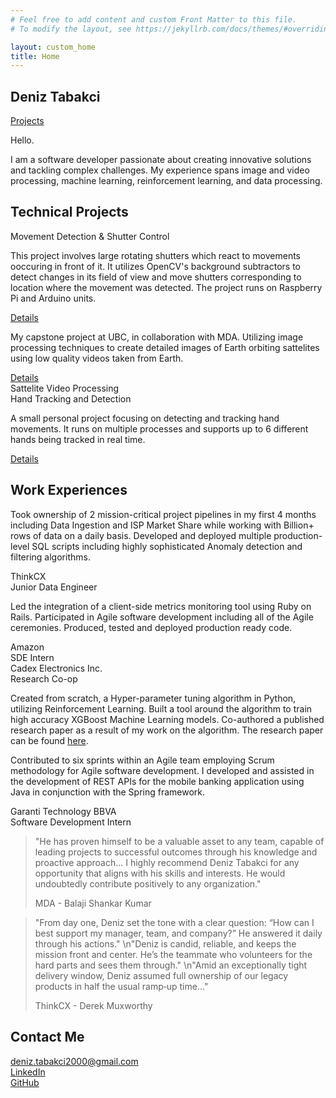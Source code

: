 ```yaml
---
# Feel free to add content and custom Front Matter to this file.
# To modify the layout, see https://jekyllrb.com/docs/themes/#overriding-theme-defaults

layout: custom_home
title: Home
---
```


<!-- Section 1: Introduction -->
<section class="introduction">
  <div class="intro-left">
    <div class="name">
      <h1>Deniz Tabakci</h1>
    </div>
  </div>
  <div class="intro-right">
    <div class="bar">
      <a href="{{ '/Projects' | relative_url }}" class="button">Projects</a>
    </div>
    <div class="intro-title">
      <p>Hello.</p>
    </div>
    <div class="intro-text">
      <p>I am a software developer passionate about creating innovative solutions and tackling complex challenges. My experience spans image and video processing, machine learning, reinforcement learning, and data processing.</p>
    </div>
  </div>
</section>

<!-- Section 2: Projects -->
<section class="projects">
  <div class="title">
    <h1>Technical Projects</h1>
  </div>
  <div class="project-row">
    <div class="project-block project-block-left">
      <div class="project-title">Movement Detection & Shutter Control</div>
    </div>
    <div class="project-description project-description-left">
        <p>This project involves large rotating shutters which react to movements ooccuring in front of it. It utilizes OpenCV's background subtractors to detect changes in its field of view and move shutters corresponding to location where the movement was detected. The project runs on Raspberry Pi and Arduino units.</p>
        <a href="{{ '/projects#shutter' | relative_url }}" class="details-button">Details</a>
    </div>
  </div>
  <div class="project-row">
    <div class="project-description project-description-right">
        <p>My capstone project at UBC, in collaboration with MDA. Utilizing image processing techniques to create detailed images of Earth orbiting sattelites using low quality videos taken from Earth. </p>
        <a href="{{ '/projects#sat' | relative_url }}" class="details-button">Details</a>
    </div>
    <div class="project-block project-block-right">
      <div class="project-title">Sattelite Video Processing</div>
    </div>
  </div>
  <div class="project-row">
    <div class="project-block project-block-left">
      <div class="project-title">Hand Tracking and Detection</div>
    </div>
    <div class="project-description project-description-left">
        <p>A small personal project focusing on detecting and tracking hand movements. It runs on multiple processes and supports up to 6 different hands being tracked in real time.</p>
        <a href="{{ '/projects#hand' | relative_url }}" class="details-button">Details</a>
    </div>
  </div>
</section>

<!-- Section 3: Work Experience -->
<section class="work">
  <div class="title">
    <h2>Work Experiences</h2>
  </div>
  </div>
  <div class="work-row">
    <div class="work-description project-description-right">
        <p>Took ownership of 2 mission-critical project pipelines in my first 4 months including Data Ingestion and ISP Market Share while working with Billion+ rows of data on a daily basis. Developed and deployed multiple production-level SQL scripts including highly sophisticated Anomaly detection and filtering algorithms.</p>
    </div>
    <div class="work-block project-block-right">
      <div class="work-title">ThinkCX</div>
      <div class="work-subtitle">Junior Data Engineer</div>
    </div>
  </div>
  <div class="work-row">
    <div class="work-description project-description-right">
        <p>Led the integration of a client-side metrics monitoring tool using Ruby on Rails. Participated in Agile software development including all of the Agile ceremonies. Produced, tested and deployed production ready code. </p>
    </div>
    <div class="work-block project-block-right">
      <div class="work-title">Amazon</div>
      <div class="work-subtitle">SDE Intern</div>
    </div>
  </div>
  <div class="work-row">
    <div class="work-block project-block-left">
      <div class="work-title">Cadex Electronics Inc.</div>
      <div class="work-subtitle">Research Co-op</div>
    </div>
    <div class="work-description project-description-left">
        <p>Created from scratch, a Hyper-parameter tuning algorithm in Python, utilizing Reinforcement Learning. Built a tool around the algorithm to train high accuracy XGBoost Machine Learning models. Co-authored a published research paper as a result of my work on the algorithm. The research paper can be found <a href="https://ieeexplore.ieee.org/document/10194065" target="_blank">here</a>.</p>
    </div>
  </div>
    <div class="work-row">
    <div class="work-description project-description-right">
        <p>Contributed to six sprints within an Agile team employing Scrum methodology for Agile software development. I developed and assisted in the development of REST APIs for the mobile banking application using Java in conjunction with the Spring framework. </p>
    </div>
    <div class="work-block project-block-right">
      <div class="work-title">Garanti Technology BBVA</div>
      <div class="work-subtitle">Software Development Intern</div>
    </div>
  </div>
</section>
<!-- Section 4: Quotes -->
<section class="quotes">
<blockquote>
    <p>"He has proven himself to be a valuable asset to any team, capable of leading projects to successful outcomes through his knowledge and proactive approach... I highly recommend Deniz Tabakci for any opportunity that aligns with his skills and interests. He would undoubtedly contribute positively to any organization."</p>
    <div class="author">MDA - Balaji Shankar Kumar</div>
</blockquote>
<blockquote>
    <p>"From day one, Deniz set the tone with a clear question: “How can I best support my manager, team, and company?” He answered it daily through his actions." \n"Deniz is candid, reliable, and keeps the mission front and center. He’s the teammate who volunteers for the hard parts and sees them through." \n"Amid an exceptionally tight delivery window, Deniz assumed full ownership of our legacy products in half the usual ramp‑up time..."</p>
    <div class="author">ThinkCX - Derek Muxworthy</div>
</blockquote>
<!-- Add more quotes as needed -->
</section>

<!-- Section 5: Contact -->
<div class="contact">
  <h2>Contact Me</h2>
  <div class="contact-info">
    <div class="contact-item">
      <i class="fa fa-envelope" aria-hidden="true"></i><a href="mailto:deniz.tabakci2000@gmail.com">deniz.tabakci2000@gmail.com</a>
    </div>
    <div class="contact-item">
      <i class="fa-brands fa-linkedin" aria-hidden="true"></i><a href="https://www.linkedin.com/in/deniz-tabakci/" target="_blank">LinkedIn</a>
    </div>
    <div class="contact-item">
      <i class="fa-brands fa-github" aria-hidden="true"></i><a href="https://github.com/deniztab" target="_blank">GitHub</a>
    </div>
  </div>
</div>
